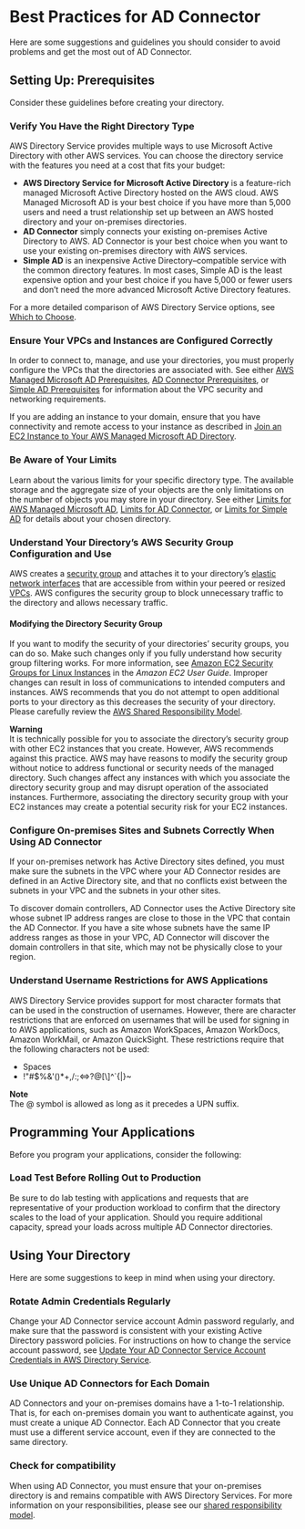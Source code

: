 # Best Practices for AD Connector<a name="ad_connector_best_practices"></a>

Here are some suggestions and guidelines you should consider to avoid problems and get the most out of AD Connector\.

## Setting Up: Prerequisites<a name="ad_connector_best_practices_prereq"></a>

Consider these guidelines before creating your directory\.

### Verify You Have the Right Directory Type<a name="choose_right_type"></a>

AWS Directory Service provides multiple ways to use Microsoft Active Directory with other AWS services\. You can choose the directory service with the features you need at a cost that fits your budget:
+ **AWS Directory Service for Microsoft Active Directory** is a feature\-rich managed Microsoft Active Directory hosted on the AWS cloud\. AWS Managed Microsoft AD is your best choice if you have more than 5,000 users and need a trust relationship set up between an AWS hosted directory and your on\-premises directories\.
+ **AD Connector** simply connects your existing on\-premises Active Directory to AWS\. AD Connector is your best choice when you want to use your existing on\-premises directory with AWS services\. 
+ **Simple AD** is an inexpensive Active Directory–compatible service with the common directory features\. In most cases, Simple AD is the least expensive option and your best choice if you have 5,000 or fewer users and don’t need the more advanced Microsoft Active Directory features\.

For a more detailed comparison of AWS Directory Service options, see [Which to Choose](what_is.md#choosing_an_option)\.

### Ensure Your VPCs and Instances are Configured Correctly<a name="vpc_config"></a>

In order to connect to, manage, and use your directories, you must properly configure the VPCs that the directories are associated with\. See either [AWS Managed Microsoft AD Prerequisites](ms_ad_getting_started_prereqs.md), [AD Connector Prerequisites](prereq_connector.md), or [Simple AD Prerequisites](prereq_simple.md) for information about the VPC security and networking requirements\. 

If you are adding an instance to your domain, ensure that you have connectivity and remote access to your instance as described in [Join an EC2 Instance to Your AWS Managed Microsoft AD Directory](ms_ad_join_instance.md)\. 

### Be Aware of Your Limits<a name="aware_of_limits"></a>

Learn about the various limits for your specific directory type\. The available storage and the aggregate size of your objects are the only limitations on the number of objects you may store in your directory\. See either [Limits for AWS Managed Microsoft AD](ms_ad_limits.md), [Limits for AD Connector](ad_connector_limits.md), or [Limits for Simple AD](simple_ad_limits.md) for details about your chosen directory\.

### Understand Your Directory’s AWS Security Group Configuration and Use<a name="ad_connector_understandsecgroup"></a>

AWS creates a [security group](http://docs.aws.amazon.com/AWSEC2/latest/UserGuide/using-network-security.html#adding-security-group-rule) and attaches it to your directory’s [elastic network interfaces](http://docs.aws.amazon.com/AWSEC2/latest/UserGuide/using-eni.html) that are accessible from within your peered or resized [VPCs](https://aws.amazon.com/vpc/)\. AWS configures the security group to block unnecessary traffic to the directory and allows necessary traffic\. 

#### Modifying the Directory Security Group<a name="ad_connector_modifyingsecgroup"></a>

If you want to modify the security of your directories’ security groups, you can do so\. Make such changes only if you fully understand how security group filtering works\. For more information, see [Amazon EC2 Security Groups for Linux Instances](http://docs.aws.amazon.com/AWSEC2/latest/UserGuide/using-network-security.html) in the *Amazon EC2 User Guide*\. Improper changes can result in loss of communications to intended computers and instances\. AWS recommends that you do not attempt to open additional ports to your directory as this decreases the security of your directory\. Please carefully review the [AWS Shared Responsibility Model](https://aws.amazon.com/compliance/shared-responsibility-model/)\. 

**Warning**  
It is technically possible for you to associate the directory’s security group with other EC2 instances that you create\. However, AWS recommends against this practice\. AWS may have reasons to modify the security group without notice to address functional or security needs of the managed directory\. Such changes affect any instances with which you associate the directory security group and may disrupt operation of the associated instances\. Furthermore, associating the directory security group with your EC2 instances may create a potential security risk for your EC2 instances\.

### Configure On\-premises Sites and Subnets Correctly When Using AD Connector<a name="ad_connector_config_onprem"></a>

If your on\-premises network has Active Directory sites defined, you must make sure the subnets in the VPC where your AD Connector resides are defined in an Active Directory site, and that no conflicts exist between the subnets in your VPC and the subnets in your other sites\.

To discover domain controllers, AD Connector uses the Active Directory site whose subnet IP address ranges are close to those in the VPC that contain the AD Connector\. If you have a site whose subnets have the same IP address ranges as those in your VPC, AD Connector will discover the domain controllers in that site, which may not be physically close to your region\. 

### Understand Username Restrictions for AWS Applications<a name="ad_connector_usernamerestrictions"></a>

AWS Directory Service provides support for most character formats that can be used in the construction of usernames\. However, there are character restrictions that are enforced on usernames that will be used for signing in to AWS applications, such as Amazon WorkSpaces, Amazon WorkDocs, Amazon WorkMail, or Amazon QuickSight\. These restrictions require that the following characters not be used:
+ Spaces
+ \!"\#$%&'\(\)\*\+,/:;<=>?@\[\\\]^`\{\|\}\~

**Note**  
The @ symbol is allowed as long as it precedes a UPN suffix\. 

## Programming Your Applications<a name="ad_connector_program_apps"></a>

Before you program your applications, consider the following:

### Load Test Before Rolling Out to Production<a name="ad_connector_program_load_test"></a>

Be sure to do lab testing with applications and requests that are representative of your production workload to confirm that the directory scales to the load of your application\. Should you require additional capacity, spread your loads across multiple AD Connector directories\.

## Using Your Directory<a name="ad_connector_bp_using_directory"></a>

Here are some suggestions to keep in mind when using your directory\.

### Rotate Admin Credentials Regularly<a name="rotate_admin_creds"></a>

Change your AD Connector service account Admin password regularly, and make sure that the password is consistent with your existing Active Directory password policies\. For instructions on how to change the service account password, see [Update Your AD Connector Service Account Credentials in AWS Directory Service](ad_connector_update_creds.md)\.

### Use Unique AD Connectors for Each Domain<a name="ad_connector_use_unique_connector"></a>

AD Connectors and your on\-premises domains have a 1\-to\-1 relationship\. That is, for each on\-premises domain you want to authenticate against, you must create a unique AD Connector\. Each AD Connector that you create must use a different service account, even if they are connected to the same directory\.

### Check for compatibility<a name="ad_connector_compatibility"></a>

When using AD Connector, you must ensure that your on\-premises directory is and remains compatible with AWS Directory Services\. For more information on your responsibilities, please see our [shared responsibility model](https://aws.amazon.com/compliance/shared-responsibility-model)\.
